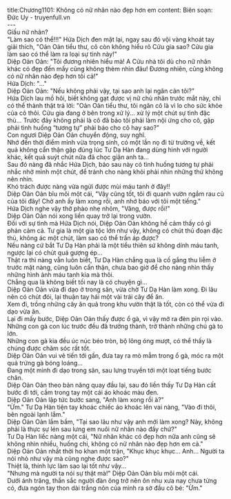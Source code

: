 title:Chương1101: Không có nữ nhân nào đẹp hơn em
content:
Biên soạn: Đức Uy - truyenfull.vn<br>---<br>Giấu nữ nhân?<br>"Làm sao có thể!!!" Hứa Dịch đen mặt lại, ngay sau đó vội vàng khoát tay giải thích, "Oản Oản tiểu thư, cô còn không hiểu rõ Cửu gia sao? Cửu gia làm sao có thể làm ra loại sự tình này!"<br>Diệp Oản Oản: "Tôi đương nhiên hiểu mà! A Cửu nhà tôi dù cho nữ nhân khác có đẹp đến mấy cũng không thèm nhìn đâu! Đương nhiên, cũng không có nữ nhân nào đẹp hơn tôi cả!"<br>Hứa Dịch: "..."<br>Diệp Oản Oản: "Nếu không phải vậy, tại sao anh lại ngăn cản tôi?"<br>Hứa Dịch lau mồ hôi, biết không gạt được vị nữ chủ nhân trước mắt này, chỉ có thể thành thật trả lời: "Oản Oản tiểu thư, tôi ngăn cô là vì lo cho sức khỏe của cô thôi. Cửu gia đang ở bên trong xử lý... xử lý một chút sự tình đặc thù... Trước đây không phải là cô đã bảo tôi phải làm nội ứng cho cô, gặp phải tình huống “tương tự” phải báo cho cô hay sao?"<br>Con ngươi Diệp Oản Oản chuyển động, suy nghĩ.<br>Nhớ đến thời điểm mình vừa trọng sinh, có một lần nọ đi từ trường về, kết quả không cẩn thận gặp đúng lúc Tư Dạ Hàn đang dùng hình với người khác, kết quả suýt chút nữa đã chọc giận anh ta...<br>Sau đó nàng đã nhắc Hứa Dịch, bảo sau này có tình huống tương tự phải nhắc nhở mình một chút, để tránh cho nàng khỏi phải nhìn những thứ không nên nhìn.<br>Khó trách được nàng vừa ngửi được mùi máu tanh ở đây!!<br>Diệp Oản Oản bĩu môi một cái, "Vậy cũng tốt, tôi đi quanh vườn ngắm rau củ của tôi đây! Chờ anh ấy làm xong rồi, anh nhớ báo với tôi một tiếng."<br>Hứa Dịch nghe vậy thở phào nhẹ nhõm, "Vâng, được rồi!"<br>Diệp Oản Oản nói xong liền quay trở lại trong vườn.<br>Đối với sự tình mà Hứa Dịch nói, Diệp Oản Oản không hề cảm thấy có gì phản cảm cả. Tư gia là một gia tộc lớn như vậy, không có chút thủ đoạn đặc thù, không ác một chút, làm sao có thể trấn áp được?<br>Nếu nàng cứ bắt Tư Dạ Hàn phải là một tiểu thiên sứ không dính máu tanh, ngược lại có chút quá gượng ép…<br>Thật ra thì nàng vẫn luôn biết, Tư Dạ Hàn chẳng qua là cố gắng thu liễm ở trước mặt nàng, cũng luôn cẩn thận, chưa bao giờ để cho nàng nhìn thấy những hình ảnh máu tanh kia mà thôi.<br>Chẳng qua là không biết tối nay là có chuyện gì…<br>Diệp Oản Oản vừa đi dạo ở trong sân, vừa chờ Tư Dạ Hàn làm xong. Đi lâu nên có chút đói, lại thuận tay hái một vài trái cây để ăn.<br>Xem đi, trồng những cây ăn quả trong khu vườn thật là tốt, còn có thể vừa đi dạo vừa ăn.<br>Lại đi mấy bước, Diệp Oản Oản thấy được ổ gà, vì vậy mở ra đèn pin rọi vào.<br>Những con gà con lúc trước đều đã trưởng thành, trở thành những chú gà to lớn.<br>Những con gà kia đều úc núc béo tròn, bộ lông óng mượt, có thể thấy là chúng được chăm sóc rất tốt.<br>Diệp Oản Oản vui vẻ tiến tới gần, đưa tay ra mò mẫm trong ổ gà, móc ra một quả trứng gà bóng loáng…<br>Đang một mình đi dạo trong sân, sau lưng truyền tới một loạt tiếng bước chân.<br>Diệp Oản Oản theo bản năng quay đầu lại, sau đó liền thấy Tư Dạ Hàn cất bước đi tới, cầm trong tay một cái áo khoác màu đen.<br>Diệp Oản Oản lập tức bước sang, "Anh làm xong rồi à?"<br>"Ừm." Tư Dạ Hàn tiện tay khoác chiếc áo khoác lên vai nàng, "Vào đi thôi, bên ngoài lạnh lắm."<br>Diệp Oản Oản lầm bầm, "Tại sao lâu như vậy anh mới làm xong? Này, không phải là thực sự lén sau lưng em nuôi nữ nhân nào đấy chứ?"<br>Tư Dạ Hàn liếc nàng một cái, "Nữ nhân khác có đẹp hơn nữa anh cũng sẽ không nhìn nhiều, huống chi, không có nữ nhân nào đẹp hơn em cả."<br>Diệp Oản Oản nhất thời ho khan một trận, "Khục khục khục... Anh... Người ta nói nhỏ như vậy mà cũng nghe được sao?"<br>Thiệt là, thính lực làm sao lại tốt như vậy...<br>"Nhưng mà người ta nói sự thật mà!" Diệp Oản Oản bĩu môi một cái.<br>Dưới ánh trăng, thần sắc người đàn ông trở nên ôn nhu xưa nay chưa từng có, đưa ngón tay thon dài trắng nõn của mình ra sờ đầu cô bé: "Ừm."